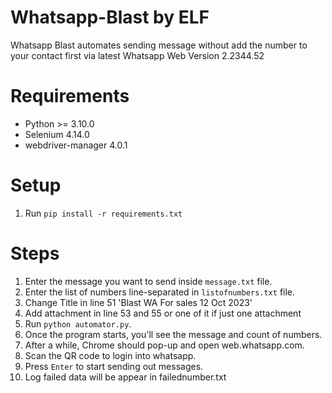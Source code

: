 # Whatsapp-Blast by ELF

Whatsapp Blast automates sending message without add the number to your contact first via latest Whatsapp Web Version 2.2344.52

# Requirements

*  Python >= 3.10.0
*  Selenium 4.14.0
*  webdriver-manager 4.0.1

# Setup

1. Run `pip install -r requirements.txt`

# Steps

1. Enter the message you want to send inside `message.txt` file.
2. Enter the list of numbers line-separated in `listofnumbers.txt` file.
3. Change Title in line 51 'Blast WA For sales 12 Oct 2023'
4. Add attachment in line 53 and 55 or one of it if just one attachment
5. Run `python automator.py`.
6. Once the program starts, you'll see the message and count of numbers.
7. After a while, Chrome should pop-up and open web.whatsapp.com.
8. Scan the QR code to login into whatsapp.
9. Press `Enter` to start sending out messages.
10. Log failed data will be appear in failednumber.txt


